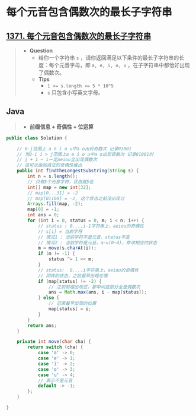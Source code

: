 # 每个元音包含偶数次的最长子字符串

## [1371. 每个元音包含偶数次的最长子字符串](https://leetcode.cn/problems/find-the-longest-substring-containing-vowels-in-even-counts/)

> - **Question**
>   - 给你一个字符串 `s` ，请你返回满足以下条件的最长子字符串的长度：每个元音字母，即 `a, e, i, o, u` ，在子字符串中都恰好出现了偶数次。
>   - **Tips**
>     - `1 <= s.length <= 5 * 10^5`
>     - `s` 只包含小写英文字母。

## Java

> - **前缀信息 + 奇偶性 + 位运算**

```java
public class Solution {

    // 0-j范围上 a e i o u中a o出现奇数次 记录01001
    // 当0-i i > j范围上a e i o u中a o出现奇数次 记录01001时
    // j + 1 ~ i一定aeiou全出现偶数次
    // 这可以由加减法的奇偶性推出
    public int findTheLongestSubstring(String s) {
        int n = s.length();
        // 只有5个元音字符，状态就5位
        int[] map = new int[32];
        // map[0...31] = -2
        // map[01100] = -2, 这个状态之前没出现过
        Arrays.fill(map, -2);
        map[0] = -1;
        int ans = 0;
        for (int i = 0, status = 0, m; i < n; i++) {
            // status : 0....i-1字符串上，aeiou的奇偶性
            // s[i] = 当前字符
            // 情况1 : 当前字符不是元音，status不变
            // 情况2 : 当前字符是元音，a~u(0~4)，修改相应的状态
            m = move(s.charAt(i));
            if (m != -1) {
                status ^= 1 << m;
            }
            // status:  0....i字符串上，aeiou的奇偶性
            // 同样的状态，之前最早出现在哪
            if (map[status] != -2) {
                // 之前前缀出现过，那中间这部分全是偶数次
                ans = Math.max(ans, i - map[status]);
            } else {
                // 记录最早出现的位置
                map[status] = i;
            }
        }
        return ans;
    }

    private int move(char cha) {
        return switch (cha) {
            case 'a' -> 0;
            case 'e' -> 1;
            case 'i' -> 2;
            case 'o' -> 3;
            case 'u' -> 4;
            // 表示不是元音
            default -> -1;
        };
    }

}
```
